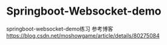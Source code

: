 # Springboot-Websocket-demo
springboot-websocket-demo练习
参考博客 https://blog.csdn.net/moshowgame/article/details/80275084
